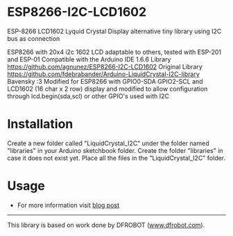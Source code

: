 # ESP8266-I2C-LCD1602
ESP-8266 LCD1602 Lyquid Crystal Display alternative tiny library using I2C bus as connection

ESP8266 with 20x4 i2c 1602 LCD adaptable to others, tested with ESP-201 and ESP-01
Compatible with the Arduino IDE 1.6.6
Library https://github.com/agnunez/ESP8266-I2C-LCD1602
Original Library https://github.com/fdebrabander/Arduino-LiquidCrystal-I2C-library
Bavensky :3
Modified for ESP8266 with GPIO0-SDA GPIO2-SCL and LCD1602 (16 char x 2 row) display and 
modified to allow configuration through lcd.begin(sda,scl) or other GPIO's used with I2C

# Installation #
Create a new folder called "LiquidCrystal_I2C" under the folder named "libraries" in your Arduino sketchbook folder.
Create the folder "libraries" in case it does not exist yet. Place all the files in the "LiquidCrystal_I2C" folder.

# Usage #
- For more information visit <a href="https://hobbytronics.com.pk/connect-1602-i2c-lcd-with-esp8266-nodemcu-wemos/">blog post</a>

-------------------------------------------------------------------------------------------------------------------
This library is based on work done by DFROBOT (www.dfrobot.com).
